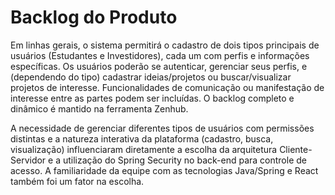 # **Backlog do Produto**

Em linhas gerais, o sistema permitirá o cadastro de dois tipos principais de usuários (Estudantes e Investidores), cada um com perfis e informações específicas. Os usuários poderão se autenticar, gerenciar seus perfis, e (dependendo do tipo) cadastrar ideias/projetos ou buscar/visualizar projetos de interesse. Funcionalidades de comunicação ou manifestação de interesse entre as partes podem ser incluídas. O backlog completo e dinâmico é mantido na ferramenta Zenhub.

A necessidade de gerenciar diferentes tipos de usuários com permissões distintas e a natureza interativa da plataforma (cadastro, busca, visualização) influenciaram diretamente a escolha da arquitetura Cliente-Servidor e a utilização do Spring Security no back-end para controle de acesso. A familiaridade da equipe com as tecnologias Java/Spring e React também foi um fator na escolha.